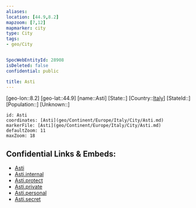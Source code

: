 ```yaml
---
aliases: 
location: [44.9,8.2]
mapzoom: [7,12] 
mapmarker: city 
type: City
tags:
- geo/City


SpocWebEntityId: 28908
isDeleted: false
confidential: public

title: Asti
---
```

[geo-lon::8.2]
[geo-lat::44.9]
[name::Asti]
[State::]
[Country::[Italy](geo/Continent/Europe/Italy.md)]
[StateId::]
[Population::]
[Unknown::]


```leaflet
id: Asti
coordinates: [Asti](geo/Continent/Europe/Italy/City/Asti.md)
markerFile: [Asti](geo/Continent/Europe/Italy/City/Asti.md)
defaultZoom: 11 
maxZoom: 18
```


## Confidential Links & Embeds: 
- [Asti](../../../../../../_public/geo/Continent/Europe/Italy/City/Asti.md) 
- [Asti.internal](../../../../../../_internal/geo/Continent/Europe/Italy/City/Asti.internal.md) 
- [Asti.protect](../../../../../../_protect/geo/Continent/Europe/Italy/City/Asti.protect.md) 
- [Asti.private](../../../../../../_private/geo/Continent/Europe/Italy/City/Asti.private.md) 
- [Asti.personal](../../../../../../_personal/geo/Continent/Europe/Italy/City/Asti.personal.md) 
- [Asti.secret](../../../../../../_secret/geo/Continent/Europe/Italy/City/Asti.secret.md) 
